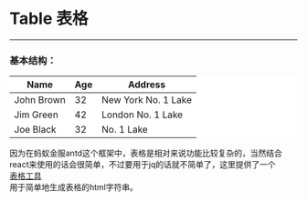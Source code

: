 # Table 表格
---
### 基本结构：
<div class="doc-views">
<div class="ant-table ant-table-small" style="background:#fff">
	<div class="ant-table-content">
		<div class="ant-table-body">
			<table>
				<colgroup>
					<col>
					<col>
					<col>
				</colgroup>
				<thead class="ant-table-thead">
					<tr>
						<th>
							<span>Name</span>
						</th>
						<th>
							<span>Age</span>
						</th>
						<th >
							<span>Address</span>
						</th>
					</tr>
				</thead>
				<tbody class="ant-table-tbody">
					<tr class="ant-table-row  ant-table-row-level-0">
						<td>
							<span class="ant-table-row-indent indent-level-0" style="padding-left: 0px;"></span>John Brown</td>
						<td>32</td>
						<td>New York No. 1 Lake </td>
					</tr>
					<tr class="ant-table-row  ant-table-row-level-0">
						<td>
							<span class="ant-table-row-indent indent-level-0" style="padding-left: 0px;"></span>Jim Green</td>
						<td>42</td>
						<td>London No. 1 Lake </td>
					</tr>
					<tr class="ant-table-row  ant-table-row-level-0">
						<td>
							<span class="ant-table-row-indent indent-level-0" style="padding-left: 0px;"></span>Joe Black</td>
						<td>32</td>
						<td> No. 1 Lake </td>
					</tr>
				</tbody>
			</table>
		</div>
	</div>
</div>
</div>

因为在蚂蚁金服antd这个框架中，表格是相对来说功能比较复杂的，当然结合react来使用的话会很简单，不过要用于jq的话就不简单了，这里提供了一个  
[表格工具](/#/designer/table)  
用于简单地生成表格的html字符串。